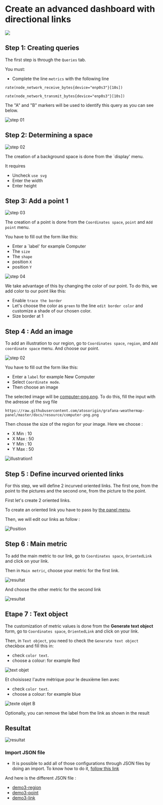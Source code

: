 # Create an advanced dashboard with directional links

[![](../../screenshots/other/Go-back.png)](README.md)

## Step 1: Creating queries

The first step is through the `Queries` tab.

You must:

- Complete the line `metrics` with the following line

```
rate(node_network_receive_bytes{device="enp0s3"}[10s])

rate(node_network_transmit_bytes{device="enp0s3"}[10s])
```

The "A" and "B" markers will be used to identify this query as you can see below.

![step 01](../../screenshots/demo/tutorial03/query.jpg)

## Step 2: Determining a space

![step 02](../../screenshots/demo/tutorial03/display.jpg)

The creation of a background space is done from the `display' menu.

It requires

- Uncheck `use svg`
- Enter the width
- Enter height

## Step 3: Add a point 1

![step 03](../../screenshots/demo/tutorial03/point1.png)

The creation of a point is done from the `Coordinates space`, `point` and `Add point` menu.

You have to fill out the form like this:

- Enter a `label' for example Computer
- The `size`
- The `shape`
- position `X`
- position `Y`

![step 04](../../screenshots/demo/tutorial03/point1-color.jpg)

We take advantage of this by changing the color of our point. To do this, we add color to our point like this:

- Enable `trace the border`
- Let's choose the color as `green` to the line `edit border color` and customize a shade of our chosen color.
- Size border at 1

## Step 4 : Add an image

To add an illustration to our region, go to `Coordinates space`, `region`, and `Add coordinate space` menu. And choose our point.

![step 02](../../screenshots/demo/tutorial03/CoordinateMode.png)

You have to fill out the form like this:

- Enter a `label` for example New Computer
- Select `Coordinate mode`.
- Then choose an image

The selected image will be [computer-png.png](../../resource/computer-png.png). To do this, fill the input with the adresse of the svg file

```
https://raw.githubusercontent.com/atosorigin/grafana-weathermap-panel/master/docs/resource/computer-png.png
```

Then chosse the size of the region for your image. Here we choose :

- X Min : 10
- X Max : 50
- Y Min : 10
- Y Max : 50

![illustration1](../../screenshots/demo/tutorial03/illustration1.jpg)

## Step 5 : Define incurved oriented links

For this step, we will define 2 incurved oriented links. The first one, from the point to the pictures and the second one, from the picture to the point.

First let's create 2 oriented links.

To create an oriented link you have to pass by [the panel menu](../panel/panel-incurved-link.md).

Then, we will edit our links as follow :

![Position](../../screenshots/demo/tutorial03/PositionParameter.png)

## Step 6 : Main metric

To add the main metric to our link, go to `Coordinates space`, `OrientedLink` and click on your link.

Then in `Main metric`, choose your metric for the first link.

![resultat](../../screenshots/demo/tutorial03/MainMetricLink.png)

And choose the other metric for the second link

![resultat](../../screenshots/demo/tutorial03/MainMetricLinkB.png)

## Etape 7 : Text object

The customization of metric values is done from the **Generate text object** form, go to `Coordinates space`, `OrientedLink` and click on your link.

Then, in `Text object`, you need to check the `Generate text object` checkbox and fill this in:

- check `color text`.
- choose a colour: for example Red

![text objet](../../screenshots/demo/tutorial03/text.png)

Et choisissez l'autre métrique pour le deuxième lien avec

- check `color text`.
- choose a colour: for example blue

![texte objet B](../../screenshots/demo/tutorial03/textB.png)

Optionally, you can remove the label from the link as shown in the result

## Resultat

![resultat](../../screenshots/demo/tutorial03/resultat.png)

### Import JSON file

- It is possible to add all of those configurations through JSON files by doing an import. To know how to do it, [follow this link](../editor/import.md)

And here is the different JSON file :

- [demo3-region](../../resource/demo03-region.json)
- [demo3-point](../../resource/demo03-point.json)
- [demo3-link](../../resource/demo03-link.json)
